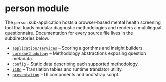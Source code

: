 # person module

The `person` sub-application hosts a browser-based mental health screening tool that loads modular diagnostic methodologies and renders a multilingual questionnaire. Documentation for every source file lives in the subdirectories below.

- [`application/services`](application/services/) – Scoring algorithms and insight builders.
- [`core/methodology`](core/methodology/) – Methodology abstractions exposing question metadata.
- [`config`](config/) – Static data describing each supported methodology.
- [`i18n`](i18n/) – Translation tables and runtime translator utility.
- [`presentation`](presentation/) – UI components and bootstrap script.
